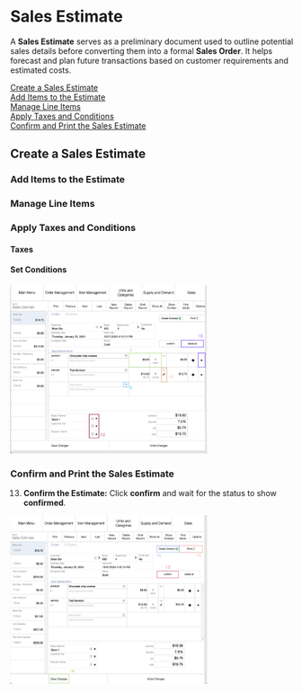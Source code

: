 # Sales Estimate

A **Sales Estimate** serves as a preliminary document used to outline potential sales details before converting them into a formal **Sales Order**. It helps forecast and plan future transactions based on customer requirements and estimated costs.

 [Create a Sales Estimate](#create-a-sales-estimate) <br>
[Add Items to the Estimate](#add-items-to-the-estimate) <br>
[Manage Line Items](#manage-line-items) <br>
[Apply Taxes and Conditions](#apply-taxes-and-conditions) <br>
[Confirm and Print the Sales Estimate](#confirm-and-print-the-sales-estimate) <br>
## Create a Sales Estimate

### Add Items to the Estimate

### Manage Line Items


### Apply Taxes and Conditions
#### Taxes

#### Set Conditions


<img src="https://github.com/Fx-Professional-Services/HorizonDocs/blob/staging/Horizon%20User%20Guide/00%20Assets/11_manage_line_items_sales_estimate.png" width="350" height="300">

### Confirm and Print the Sales Estimate

13. **Confirm the Estimate:** Click **confirm** and wait for the status to show **confirmed**.

<img src="https://github.com/Fx-Professional-Services/HorizonDocs/blob/staging/Horizon%20User%20Guide/00%20Assets/12_confirm_print_sales_estimate.png" width="350" height="300">